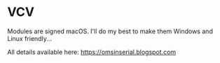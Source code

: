 # VCV
Modules are signed macOS. I'll do my best to make them Windows and Linux friendly...

All details available here: https://omsinserial.blogspot.com
